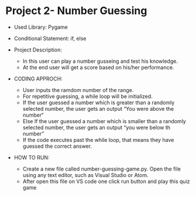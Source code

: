 # Project 2- Number Guessing
- Used Library: Pygame
- Conditional Statement: if, else
- Project Description:
  - In this user can play a number gusseing and test his knowledge.
  - At the end user will get a score based on his/her performance.

- CODING APPROCH:
   - User inputs the ramdom number of the range.
   - For repetitive guessing, a while loop will be initialized.
   - If the user guessed a number which is greater than a randomly selected number, the user gets an output “You were above the number“
   - Else If the user guessed a number which is smaller than a randomly selected number, the user gets an output “you were below th number”
   - If the code executes past the while loop, that means they have guessed the correct answer.

- HOW TO RUN:
  - Create a new file called number-guessing-game.py. Open the file using any text editor, such as Visual Studio or Atom.
  - After open this file on VS code one click run button and play this quiz game
